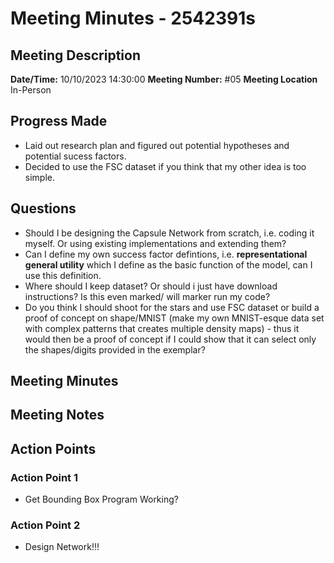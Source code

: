 # Meeting Minutes - 2542391s

## Meeting Description

**Date/Time:** 10/10/2023 14:30:00
**Meeting Number:** \#05
**Meeting Location** In-Person

## Progress Made

* Laid out research plan and figured out potential hypotheses and potential sucess factors. 
* Decided to use the FSC dataset if you think that my other idea is too simple. 

## Questions

* Should I be designing the Capsule Network from scratch, i.e. coding it myself. Or using existing implementations and extending them?
* Can I define my own success factor defintions, i.e. **representational general utility** which I define as the basic function of the model, can I use this definition.
* Where should I keep dataset? Or should i just have download instructions? Is this even marked/ will marker run my code?
* Do you think I should shoot for the stars and use FSC dataset or build a proof of concept on shape/MNIST (make my own MNIST-esque data set with complex patterns that creates multiple density maps) - thus it would then be a proof of concept if I could show that it can select only the shapes/digits provided in the exemplar?


## Meeting Minutes



## Meeting Notes


## Action Points

### Action Point 1

* Get Bounding Box Program Working?

### Action Point 2

* Design Network!!!